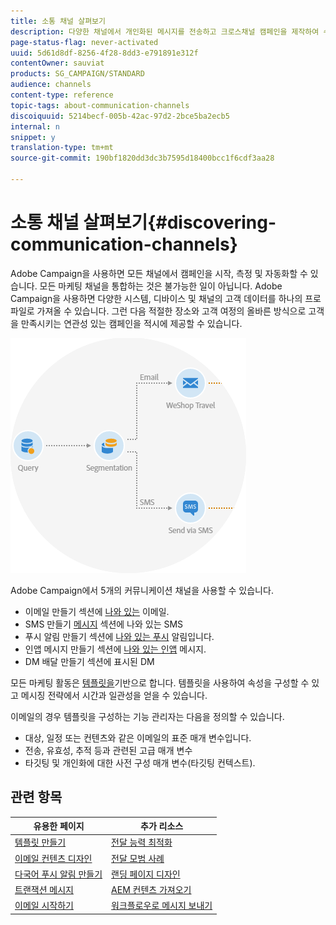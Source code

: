 ```yaml
---
title: 소통 채널 살펴보기
description: 다양한 채널에서 개인화된 메시지를 전송하고 크로스채널 캠페인을 제작하여 수신자를 효과적으로 타겟팅하는 방법을 살펴볼 수 있습니다.
page-status-flag: never-activated
uuid: 5d61d8df-8256-4f28-8dd3-e791891e312f
contentOwner: sauviat
products: SG_CAMPAIGN/STANDARD
audience: channels
content-type: reference
topic-tags: about-communication-channels
discoiquuid: 5214becf-005b-42ac-97d2-2bce5ba2ecb5
internal: n
snippet: y
translation-type: tm+mt
source-git-commit: 190bf1820dd3dc3b7595d18400bcc1f6cdf3aa28

---
```



# 소통 채널 살펴보기{#discovering-communication-channels}

Adobe Campaign을 사용하면 모든 채널에서 캠페인을 시작, 측정 및 자동화할 수 있습니다.
모든 마케팅 채널을 통합하는 것은 불가능한 일이 아닙니다. Adobe Campaign을 사용하면 다양한 시스템, 디바이스 및 채널의 고객 데이터를 하나의 프로파일로 가져올 수 있습니다. 그런 다음 적절한 장소와 고객 여정의 올바른 방식으로 고객을 만족시키는 연관성 있는 캠페인을 적시에 제공할 수 있습니다.

![](assets/do-not-localize/cross-channel.png)

Adobe Campaign에서 5개의 커뮤니케이션 채널을 사용할 수 있습니다.

* 이메일 만들기 섹션에 [나와 있는](../../channels/using/about-emails.md) 이메일.
* SMS 만들기 [메시지](../../channels/using/about-sms-messages.md) 섹션에 나와 있는 SMS
* 푸시 알림 만들기 섹션에 [나와 있는 푸시](../../channels/using/about-push-notifications.md) 알림입니다.
* 인앱 메시지 만들기 섹션에 [나와 있는 인앱](../../channels/using/about-in-app-messaging.md) 메시지.
* DM 배달 [](../../channels/using/about-direct-mail.md) 만들기 섹션에 표시된 DM

모든 마케팅 활동은 [템플릿을](../../start/using/marketing-activity-templates.md)기반으로 합니다. 템플릿을 사용하여 속성을 구성할 수 있고 메시징 전략에서 시간과 일관성을 얻을 수 있습니다.

이메일의 경우 템플릿을 구성하는 기능 관리자는 다음을 정의할 수 있습니다.

* 대상, 일정 또는 컨텐츠와 같은 이메일의 표준 매개 변수입니다.
* 전송, 유효성, 추적 등과 관련된 고급 매개 변수
* 타깃팅 및 개인화에 대한 사전 구성 매개 변수(타깃팅 컨텍스트).

## 관련 항목

| 유용한 페이지 | 추가 리소스 |
|---|---|
| [템플릿 만들기](../../start/using/marketing-activity-templates.md) | [전달 능력 최적화](../../sending/using/about-deliverability.md) |
| [이메일 컨텐츠 디자인](../../designing/using/designing-content-in-adobe-campaign.md) | [전달 모범 사례](https://helpx.adobe.com/kr/campaign/kb/delivery-best-practices.html) |
| [다국어 푸시 알림 만들기](../../channels/using/creating-a-multilingual-push-notification.md) | [랜딩 페이지 디자인](../../channels/using/getting-started-with-landing-pages.md) |
| [트랜잭션 메시지](../../channels/using/about-transactional-messaging.md) | [AEM 컨텐츠 가져오기](../../integrating/using/creating-email-experience-manager.md) |
| [이메일 시작하기](https://helpx.adobe.com/campaign/kb/acs-get-started-with-emails.html) | [워크플로우로 메시지 보내기](../../automating/using/about-channel-activities.md) |
